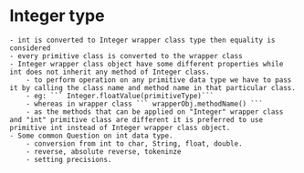 # Integer type
	- int is converted to Integer wrapper class type then equality is considered
	- every primitive class is converted to the wrapper class
	- Integer wrapper class object have some different properties while int does not inherit any method of Integer class.
		- to perform operation on any primitive data type we have to pass it by calling the class name and method name in that particular class.
		- eg: ``` Integer.floatValue(primitiveType)```
		- whereas in wrapper class ``` wrapperObj.methodName() ```
		- as the methods that can be applied on "Integer" wrapper class and "int" primitive class are different it is preferred to use primitive int instead of Integer wrapper class object.
	- Some common Question on int data type.
		- conversion from int to char, String, float, double.
		- reverse, absolute reverse, tokeninze
		- setting precisions.
